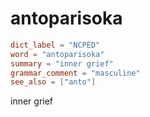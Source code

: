# antoparisoka

``` toml
dict_label = "NCPED"
word = "antoparisoka"
summary = "inner grief"
grammar_comment = "masculine"
see_also = ["anto"]
```

inner grief

